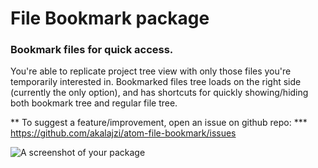# File Bookmark package

### Bookmark files for quick access.

You're able to replicate project tree view with only those files you're temporarily interested in. Bookmarked files tree loads on the right side (currently the only option), and has shortcuts for quickly showing/hiding both bookmark tree and regular file tree.

** To suggest a feature/improvement, open an issue on github repo: *** https://github.com/akalajzi/atom-file-bookmark/issues

![A screenshot of your package](https://f.cloud.github.com/assets/69169/2290250/c35d867a-a017-11e3-86be-cd7c5bf3ff9b.gif)
